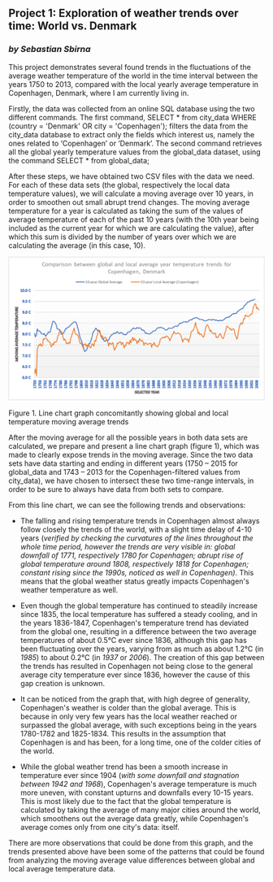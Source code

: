 ## Project 1: Exploration of weather trends over time: World vs. Denmark

### *by Sebastian Sbirna*

This project demonstrates several found trends in the fluctuations of the average weather temperature of the world in the time interval between the years 1750 to 2013, compared with the local yearly average temperature in Copenhagen, Denmark, where I am currently living in.

Firstly, the data was collected from an online SQL database using the two different commands. The first command, SELECT * from city_data WHERE (country = 'Denmark' OR city = 'Copenhagen'); filters the data from the city_data database to extract only the fields which interest us, namely the ones related to ‘Copenhagen’ or ‘Denmark’. The second command retrieves all the global yearly temperature values from the global_data dataset, using the command SELECT * from global_data; 
 
After these steps, we have obtained two CSV files with the data we need. For each of these data sets (the global, respectively the local data temperature values), we will calculate a moving average over 10 years, in order to smoothen out small abrupt trend changes. The moving average temperature for a year is calculated as taking the sum of the values of average temperature of each of the past 10 years (with the 10th year being included as the current year for which we are calculating the value), after which this sum is divided by the number of years over which we are calculating the average (in this case, 10). 

![png](line-chart.png)

Figure 1. Line chart graph concomitantly showing global and local temperature moving average trends

After the moving average for all the possible years in both data sets are calculated, we prepare and present a line chart graph (figure 1), which was made to clearly expose trends in the moving average. Since the two data sets have data starting and ending in different years (1750 – 2015 for global_data and 1743 – 2013 for the Copenhagen-filtered values from city_data), we have chosen to intersect these two time-range intervals, in order to be sure to always have data from both sets to compare. 

From this line chart, we can see the following trends and observations:

-   The falling and rising temperature trends in Copenhagen almost always follow closely the trends of the world, with a slight time delay of 4-10 years (*verified by checking the curvatures of the lines throughout the whole time period, however the trends are very visible in: global downfall of 1771, respectively 1780 for Copenhagen; abrupt rise of global temperature around 1808, respectively 1818 for Copenhagen; constant rising since the 1990s, noticed as well in Copenhagen)*. This means that the global weather status greatly impacts Copenhagen's weather temperature as well.

-   Even though the global temperature has continued to steadily increase since 1835, the local temperature has suffered a steady cooling, and in the years 1836-1847, Copenhagen's temperature trend has deviated from the global one, resulting in a difference between the two average temperatures of about 0.5°C ever since 1836, although this gap has been fluctuating over the years, varying from as much as about 1.2°C (in *1985*) to about 0.2°C (in *1937* or *2006*). The creation of this gap between the trends has resulted in Copenhagen not being close to the general average city temperature ever since 1836, however the cause of this gap creation is unknown.

-   It can be noticed from the graph that, with high degree of generality, Copenhagen's weather is colder than the global average. This is because in only very few years has the local weather reached or surpassed the global average, with such exceptions being in the years 1780-1782 and 1825-1834. This results in the assumption that Copenhagen is and has been, for a long time, one of the colder cities of the world.

-   While the global weather trend has been a smooth increase in temperature ever since 1904 (*with some downfall and stagnation between 1942 and 1968*), Copenhagen's average temperature is much more uneven, with constant upturns and downfalls every 10-15 years. This is most likely due to the fact that the global temperature is calculated by taking the average of many major cities around the world, which smoothens out the average data greatly, while Copenhagen's average comes only from one city's data: itself.

There are more observations that could be done from this graph, and the trends presented above have been some of the patterns that could be found from analyzing the moving average value differences between global and local average temperature data.
